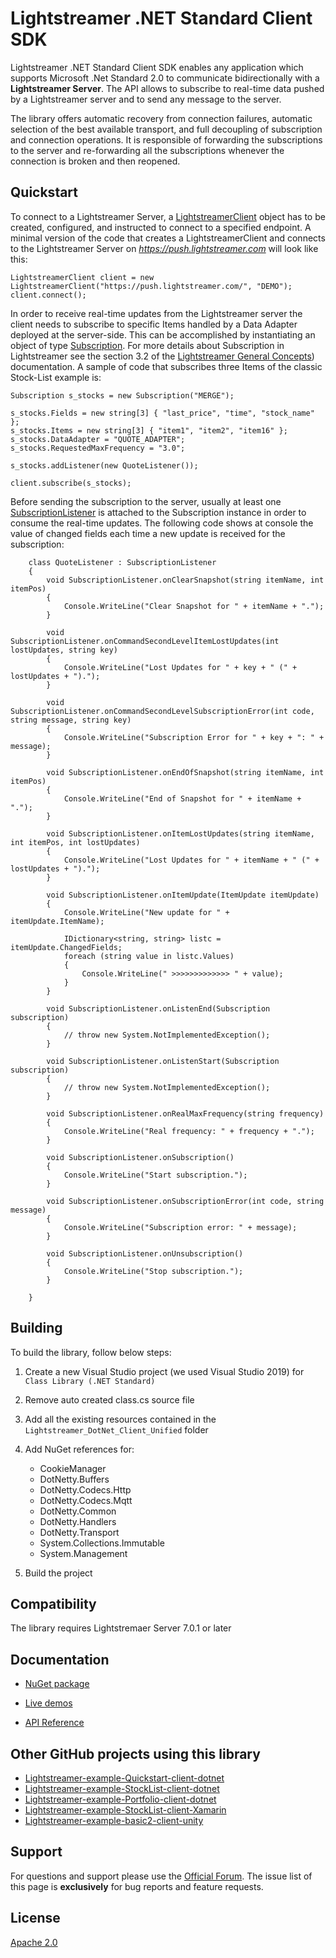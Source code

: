 # Lightstreamer .NET Standard Client SDK 

Lightstreamer .NET Standard Client SDK enables any application which supports Microsoft .Net Standard 2.0 to communicate bidirectionally with a **Lightstreamer Server**.
The API allows to subscribe to real-time data pushed by a Lightstreamer server and to send any message to the server.

The library offers automatic recovery from connection failures, automatic selection of the best available transport, and full decoupling of subscription and connection operations.
It is responsible of forwarding the subscriptions to the server and re-forwarding all the subscriptions whenever the connection is broken and then reopened.

## Quickstart

To connect to a Lightstreamer Server, a [LightstreamerClient](https://lightstreamer.com/api/ls-dotnetstandard-client/latest/api/com.lightstreamer.client.LightstreamerClient.html) object has to be created, configured, and instructed to connect to a specified endpoint.
A minimal version of the code that creates a LightstreamerClient and connects to the Lightstreamer Server on *https://push.lightstreamer.com* will look like this:

```
LightstreamerClient client = new LightstreamerClient("https://push.lightstreamer.com/", "DEMO");
client.connect();
```

In order to receive real-time updates from the Lightstreamer server the client needs to subscribe to specific Items handled by a Data Adapter deployed at the server-side.
This can be accomplished by instantiating an object of type [Subscription](https://lightstreamer.com/api/ls-dotnetstandard-client/latest/api/com.lightstreamer.client.Subscription.html).
For more details about Subscription in Lightstreamer see the section 3.2 of the [Lightstreamer General Concepts](https://www.lightstreamer.com/docs/ls-server/latest/General%20Concepts.pdf)) documentation.
A sample of code that subscribes three Items of the classic Stock-List example is:

```
Subscription s_stocks = new Subscription("MERGE");

s_stocks.Fields = new string[3] { "last_price", "time", "stock_name" };
s_stocks.Items = new string[3] { "item1", "item2", "item16" };
s_stocks.DataAdapter = "QUOTE_ADAPTER";
s_stocks.RequestedMaxFrequency = "3.0";

s_stocks.addListener(new QuoteListener());
            
client.subscribe(s_stocks);
```

Before sending the subscription to the server, usually at least one [SubscriptionListener](https://lightstreamer.com/api/ls-dotnetstandard-client/latest/api/com.lightstreamer.client.SubscriptionListener.html) is attached to the Subscription instance in order to consume the real-time updates.
The following code shows at console the value of changed fields each time a new update is received for the subscription:

```
    class QuoteListener : SubscriptionListener
    {
        void SubscriptionListener.onClearSnapshot(string itemName, int itemPos)
        {
            Console.WriteLine("Clear Snapshot for " + itemName + ".");
        }

        void SubscriptionListener.onCommandSecondLevelItemLostUpdates(int lostUpdates, string key)
        {
            Console.WriteLine("Lost Updates for " + key + " (" + lostUpdates + ").");
        }

        void SubscriptionListener.onCommandSecondLevelSubscriptionError(int code, string message, string key)
        {
            Console.WriteLine("Subscription Error for " + key + ": " + message);
        }

        void SubscriptionListener.onEndOfSnapshot(string itemName, int itemPos)
        {
            Console.WriteLine("End of Snapshot for " + itemName + ".");
        }

        void SubscriptionListener.onItemLostUpdates(string itemName, int itemPos, int lostUpdates)
        {
            Console.WriteLine("Lost Updates for " + itemName + " (" + lostUpdates + ").");
        }

        void SubscriptionListener.onItemUpdate(ItemUpdate itemUpdate)
        {
            Console.WriteLine("New update for " + itemUpdate.ItemName);

            IDictionary<string, string> listc = itemUpdate.ChangedFields;
            foreach (string value in listc.Values)
            {
                Console.WriteLine(" >>>>>>>>>>>>> " + value);
            }
        }

        void SubscriptionListener.onListenEnd(Subscription subscription)
        {
            // throw new System.NotImplementedException();
        }

        void SubscriptionListener.onListenStart(Subscription subscription)
        {
            // throw new System.NotImplementedException();
        }

        void SubscriptionListener.onRealMaxFrequency(string frequency)
        {
            Console.WriteLine("Real frequency: " + frequency + ".");
        }

        void SubscriptionListener.onSubscription()
        {
            Console.WriteLine("Start subscription.");
        }

        void SubscriptionListener.onSubscriptionError(int code, string message)
        {
            Console.WriteLine("Subscription error: " + message);
        }

        void SubscriptionListener.onUnsubscription()
        {
            Console.WriteLine("Stop subscription.");
        }

    }
```

## Building ##

To build the library, follow below steps:

1. Create a new Visual Studio project (we used Visual Studio 2019) for `Class Library (.NET Standard)`
2. Remove auto created class.cs source file
3. Add all the existing resources contained in the `Lightstreamer_DotNet_Client_Unified` folder
4. Add NuGet references for:
	- CookieManager
	- DotNetty.Buffers
	- DotNetty.Codecs.Http
	- DotNetty.Codecs.Mqtt
	- DotNetty.Common
	- DotNetty.Handlers
	- DotNetty.Transport
	- System.Collections.Immutable
	- System.Management

5. Build the project

## Compatibility ##

The library requires Lightstremaer Server 7.0.1 or later

## Documentation

- [NuGet package](https://www.nuget.org/packages/Lightstreamer.DotNetStandard.Client/)

- [Live demos](https://demos.lightstreamer.com/?p=lightstreamer&t=client&sclientmicrosoft=dotnet&sclientmicrosoft=xamarin&lclient=unity)

- [API Reference](https://lightstreamer.com/api/ls-dotnetstandard-client/latest/api/Index.html)

## Other GitHub projects using this library

- [Lightstreamer-example-Quickstart-client-dotnet ](https://github.com/Lightstreamer/Lightstreamer-example-Quickstart-client-dotnet)
- [Lightstreamer-example-StockList-client-dotnet ](https://github.com/Lightstreamer/Lightstreamer-example-StockList-client-dotnet)
- [Lightstreamer-example-Portfolio-client-dotnet ](https://github.com/Lightstreamer/Lightstreamer-example-Portfolio-client-dotnet)
- [Lightstreamer-example-StockList-client-Xamarin ](https://github.com/Lightstreamer/Lightstreamer-example-StockList-client-Xamarin)
- [Lightstreamer-example-basic2-client-unity](https://github.com/Lightstreamer/Lightstreamer-example-basic2-client-unity)

## Support

For questions and support please use the [Official Forum](https://forums.lightstreamer.com/). The issue list of this page is **exclusively** for bug reports and feature requests.

## License

[Apache 2.0](https://opensource.org/licenses/Apache-2.0)
